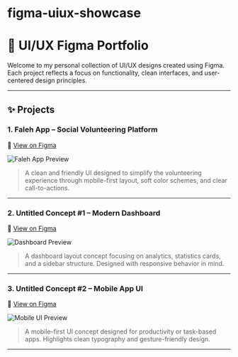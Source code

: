 # figma-uiux-showcase
# 🎨 UI/UX Figma Portfolio

Welcome to my personal collection of UI/UX designs created using Figma.  
Each project reflects a focus on functionality, clean interfaces, and user-centered design principles.

---

## ✨ Projects

### 1. Faleh App – Social Volunteering Platform
🔗 [View on Figma](https://www.figma.com/design/SUEdt3kIpSpyo9lyP8e4HF/Faleh-app?node-id=0-1&t=9vlzxI5IBIAH7oi8-1)

![Faleh App Preview](./previews/faleh-app.jpg)

> A clean and friendly UI designed to simplify the volunteering experience through mobile-first layout, soft color schemes, and clear call-to-actions.

---

### 2. Untitled Concept #1 – Modern Dashboard
🔗 [View on Figma](https://www.figma.com/design/jz4gUjokBSga7rXJFcakoS/Untitled?node-id=0-1&t=Jb1PE27Lhr8ZNj2w-1)

![Dashboard Preview](./previews/untitled1.jpg)

> A dashboard layout concept focusing on analytics, statistics cards, and a sidebar structure. Designed with responsive behavior in mind.

---

### 3. Untitled Concept #2 – Mobile App UI
🔗 [View on Figma](https://www.figma.com/design/BM9yGbO6tfXDeUGZ1lSMaD/Untitled?node-id=0-1&t=ttlL5XZYsYZIgX5k-1)

![Mobile UI Preview](./previews/untitled2.jpg)

> A mobile-first UI concept designed for productivity or task-based apps. Highlights clean typography and gesture-friendly design.

---



